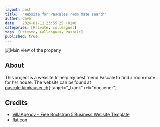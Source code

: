 ```yaml
---
layout: post
title:  "Website for Pascales room mate search"
author: dave
date:   2024-01-12 23:55:25 +0200
categories: [Private, colleagues]
tags: [Private, Colleagues, Pascale]
published: true 
---
```

![Main view of the property](../../../assets/img/projects/pascale/2024-02-15-Website-Main-View.png)

## About
This project is a website to help my best friend Pascale to find a room mate for her house. The website can be found at [pascale.kimhauser.ch](https://pascale.kimhauser.ch){:target="_blank" rel="noopener"}

## <a id="credits"></a>Credits
- [VillaAgency – Free Bootstrap 5 Business Website Template](https://themewagon.com/themes/villa-agency/)
- [flaticon](https://www.flaticon.com/)

<!--- [developer.arm.com](https://developer.arm.com/documentation){:target="_blank" rel="noopener"}
- [Mach-O Wikipedia](https://en.wikipedia.org/wiki/Mach-O){:target="_blank" rel="noopener"}
-->
